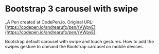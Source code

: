 # Bootstrap 3 carousel with swipe
 _A Pen created at CodePen.io. Original URL: [https://codepen.io/andrearufo/pen/rVWpyE](https://codepen.io/andrearufo/pen/rVWpyE).

 Bootstrap default carousel with swipe and touch gestures. How to add the swipes gesture to comand the Bootstrap carousel on mobile devices.
